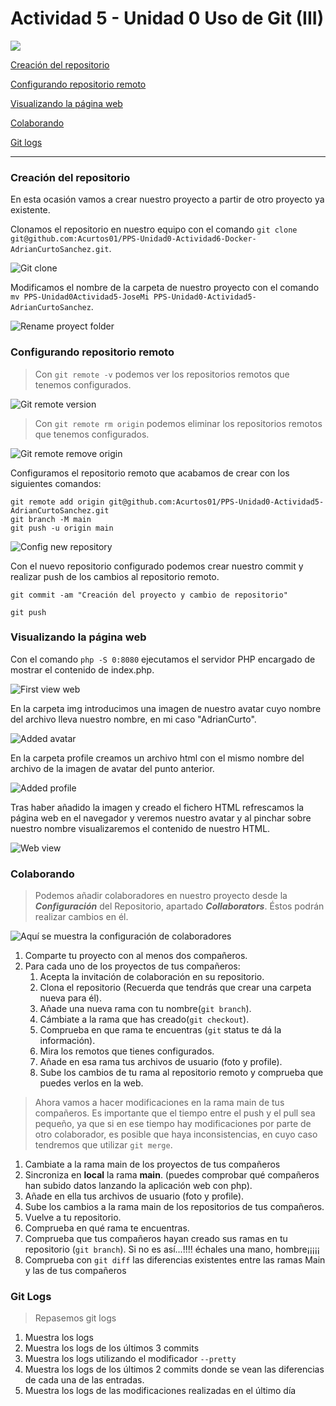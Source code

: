 Actividad 5 - Unidad 0
Uso de Git (III)
===============
![](imagenes/excelencia.jpeg)

[Creación del repositorio](#creación-del-repositorio)

[Configurando repositorio remoto](#configurando-repositorio-remoto)

[Visualizando la página web](#visualizando-la-página-web)

[Colaborando](#colaborando)

[Git logs](#git-logs)

---

### Creación del repositorio

En esta ocasión vamos a crear nuestro proyecto a partir de otro proyecto ya existente.

Clonamos el repositorio en nuestro equipo con el comando `git clone git@github.com:Acurtos01/PPS-Unidad0-Actividad6-Docker-AdrianCurtoSanchez.git`.

![Git clone](imagenes/git-clone.png)

Modificamos el nombre de la carpeta de nuestro proyecto con el comando `mv PPS-Unidad0Actividad5-JoseMi PPS-Unidad0-Actividad5-AdrianCurtoSanchez`.

![Rename proyect folder](imagenes/rename-proyect.png)



### Configurando repositorio remoto

> Con `git remote -v` podemos ver los repositorios remotos que tenemos configurados.

![Git remote version](imagenes/git-remote-v-1.png)

> Con `git remote rm origin` podemos eliminar los repositorios remotos que tenemos configurados.

![Git remote remove origin](imagenes/git-remote-rm-origin.png)

Configuramos el repositorio remoto que acabamos de crear con los siguientes comandos:

```
git remote add origin git@github.com:Acurtos01/PPS-Unidad0-Actividad5-AdrianCurtoSanchez.git
git branch -M main
git push -u origin main
``` 

![Config new repository](imagenes/config-new-repository.png)

Con el nuevo repositorio configurado podemos crear nuestro commit y realizar push de los cambios al repositorio remoto.

```
git commit -am "Creación del proyecto y cambio de repositorio"

git push
```

### Visualizando la página web

Con el comando `php -S 0:8080` ejecutamos el servidor PHP encargado  de mostrar el contenido de index.php.

![First view web](imagenes/first-view-web.png)

En la carpeta img introducimos una imagen de nuestro avatar cuyo nombre del archivo lleva nuestro nombre, en mi caso "AdrianCurto". 

![Added avatar](imagenes/added-avatar.png)

En la carpeta profile creamos un archivo html con el mismo nombre del archivo de la imagen de avatar del punto anterior.

![Added profile](imagenes/added-profile.png)

Tras haber añadido la imagen y creado el fichero HTML refrescamos la página web en el navegador y veremos nuestro avatar y al pinchar sobre nuestro nombre visualizaremos el contenido de nuestro HTML.

![Web view](imagenes/second-view-web.png)

### Colaborando

> Podemos añadir colaboradores en nuestro proyecto desde la ___Configuración___ del Repositorio, apartado ___Collaborators___. Éstos podrán realizar cambios en él. 

![Aquí se muestra la configuración de colaboradores](imagenes/colaboradores.png)

1. Comparte tu proyecto con al menos dos compañeros.
1. Para cada uno de los proyectos  de tus compañeros:
	1. Acepta la invitación de colaboración en su repositorio.
	1. Clona el repositorio (Recuerda que tendrás que crear una carpeta nueva para él).
	1. Añade una nueva rama con tu nombre(``git branch``).
	1. Cámbiate a la rama que has creado(``git checkout``).
	1. Comprueba en que rama te encuentras (``git`` status te dá la información).
	1. Mira los remotos que tienes configurados.
	1. Añade en esa rama tus archivos de usuario (foto y profile).
	1. Sube los cambios de tu rama al repositorio remoto y comprueba que puedes verlos en la web.

> Ahora vamos a hacer modificaciones en la rama main de tus compañeros. Es importante que el tiempo entre el push y el pull sea pequeño, ya que si en ese tiempo hay modificaciones por parte de otro colaborador, es posible que haya inconsistencias, en cuyo caso tendremos que utilizar ``git merge``.

1. Cambiate a la rama main de los proyectos de tus compañeros
1. Sincroniza en __local__ la rama __main__. (puedes comprobar qué compañeros han subido datos lanzando la aplicación web con php).
1. Añade en ella tus archivos de usuario (foto y profile).
1. Sube los cambios a la rama main de los repositorios de tus compañeros.
1. Vuelve a tu repositorio.
1. Comprueba en qué rama te encuentras.
1. Comprueba que tus compañeros hayan creado sus ramas en tu repositorio (``git branch``). Si no es así...!!!! échales una mano, hombre¡¡¡¡¡
1. Comprueba con ``git diff`` las diferencias existentes entre las ramas Main y las de tus compañeros

### Git Logs

>Repasemos git logs

1. Muestra los logs
2. Muestra los logs de los últimos 3 commits
1. Muestra los logs utilizando el modificador ``--pretty``
1. Muestra los logs de los últimos 2 commits donde se vean las diferencias de cada una de las entradas.
1. Muestra los logs de las modificaciones realizadas en el último día
